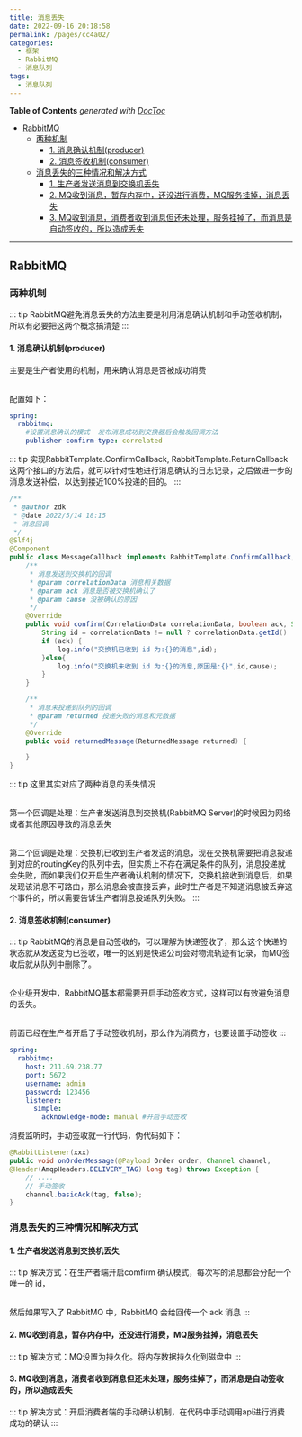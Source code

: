 ```yaml
---
title: 消息丢失
date: 2022-09-16 20:18:58
permalink: /pages/cc4a02/
categories:
  - 框架
  - RabbitMQ
  - 消息队列 
tags:
  - 消息队列
---
```

<!-- START doctoc generated TOC please keep comment here to allow auto update -->
<!-- DON'T EDIT THIS SECTION, INSTEAD RE-RUN doctoc TO UPDATE -->
**Table of Contents**  *generated with [DocToc](https://github.com/thlorenz/doctoc)*

- [RabbitMQ](#rabbitmq)
  - [两种机制](#%E4%B8%A4%E7%A7%8D%E6%9C%BA%E5%88%B6)
    - [1. 消息确认机制(producer)](#1-%E6%B6%88%E6%81%AF%E7%A1%AE%E8%AE%A4%E6%9C%BA%E5%88%B6producer)
    - [2. 消息签收机制(consumer)](#2-%E6%B6%88%E6%81%AF%E7%AD%BE%E6%94%B6%E6%9C%BA%E5%88%B6consumer)
  - [消息丢失的三种情况和解决方式](#%E6%B6%88%E6%81%AF%E4%B8%A2%E5%A4%B1%E7%9A%84%E4%B8%89%E7%A7%8D%E6%83%85%E5%86%B5%E5%92%8C%E8%A7%A3%E5%86%B3%E6%96%B9%E5%BC%8F)
    - [1. 生产者发送消息到交换机丢失](#1-%E7%94%9F%E4%BA%A7%E8%80%85%E5%8F%91%E9%80%81%E6%B6%88%E6%81%AF%E5%88%B0%E4%BA%A4%E6%8D%A2%E6%9C%BA%E4%B8%A2%E5%A4%B1)
    - [2. MQ收到消息，暂存内存中，还没进行消费，MQ服务挂掉，消息丢失](#2-mq%E6%94%B6%E5%88%B0%E6%B6%88%E6%81%AF%E6%9A%82%E5%AD%98%E5%86%85%E5%AD%98%E4%B8%AD%E8%BF%98%E6%B2%A1%E8%BF%9B%E8%A1%8C%E6%B6%88%E8%B4%B9mq%E6%9C%8D%E5%8A%A1%E6%8C%82%E6%8E%89%E6%B6%88%E6%81%AF%E4%B8%A2%E5%A4%B1)
    - [3. MQ收到消息，消费者收到消息但还未处理，服务挂掉了，而消息是自动签收的，所以造成丢失](#3-mq%E6%94%B6%E5%88%B0%E6%B6%88%E6%81%AF%E6%B6%88%E8%B4%B9%E8%80%85%E6%94%B6%E5%88%B0%E6%B6%88%E6%81%AF%E4%BD%86%E8%BF%98%E6%9C%AA%E5%A4%84%E7%90%86%E6%9C%8D%E5%8A%A1%E6%8C%82%E6%8E%89%E4%BA%86%E8%80%8C%E6%B6%88%E6%81%AF%E6%98%AF%E8%87%AA%E5%8A%A8%E7%AD%BE%E6%94%B6%E7%9A%84%E6%89%80%E4%BB%A5%E9%80%A0%E6%88%90%E4%B8%A2%E5%A4%B1)

<!-- END doctoc generated TOC please keep comment here to allow auto update -->

---
## RabbitMQ
### 两种机制
::: tip
RabbitMQ避免消息丢失的方法主要是利用消息确认机制和手动签收机制，所以有必要把这两个概念搞清楚
:::
#### 1. 消息确认机制(producer)
主要是生产者使用的机制，用来确认消息是否被成功消费

<br />配置如下：

```yaml
spring:
  rabbitmq:
    #设置消息确认的模式  发布消息成功到交换器后会触发回调方法
    publisher-confirm-type: correlated
```
::: tip
实现RabbitTemplate.ConfirmCallback, RabbitTemplate.ReturnCallback这两个接口的方法后，就可以针对性地进行消息确认的日志记录，之后做进一步的消息发送补偿，以达到接近100%投递的目的。
:::

```java
/**
 * @author zdk
 * @date 2022/5/14 18:15
 * 消息回调
 */
@Slf4j
@Component
public class MessageCallback implements RabbitTemplate.ConfirmCallback,RabbitTemplate.ReturnsCallback {
    /**
     * 消息发送到交换机的回调
     * @param correlationData 消息相关数据
     * @param ack 消息是否被交换机确认了
     * @param cause 没被确认的原因
     */
    @Override
    public void confirm(CorrelationData correlationData, boolean ack, String cause) {
        String id = correlationData != null ? correlationData.getId() : null;
        if (ack) {
            log.info("交换机已收到 id 为:{}的消息",id);
        }else{
            log.info("交换机未收到 id 为:{}的消息,原因是:{}",id,cause);
        }
    }

    /**
     * 消息未投递到队列的回调
     * @param returned 投递失败的消息和元数据
     */
    @Override
    public void returnedMessage(ReturnedMessage returned) {

    }
}
```
::: tip
这里其实对应了两种消息的丢失情况

<br />第一个回调是处理：生产者发送消息到交换机(RabbitMQ Server)的时候因为网络或者其他原因导致的消息丢失

<br />第二个回调是处理：交换机已收到生产者发送的消息，现在交换机需要把消息投递到对应的routingKey的队列中去，但实质上不存在满足条件的队列，消息投递就会失败，而如果我们仅开启生产者确认机制的情况下，交换机接收到消息后，如果发现该消息不可路由，那么消息会被直接丢弃，此时生产者是不知道消息被丢弃这个事件的，所以需要告诉生产者消息投递队列失败。
:::

#### 2. 消息签收机制(consumer)
::: tip
RabbitMQ的消息是自动签收的，可以理解为快递签收了，那么这个快递的状态就从发送变为已签收，唯一的区别是快递公司会对物流轨迹有记录，而MQ签收后就从队列中删除了。

<br />企业级开发中，RabbitMQ基本都需要开启手动签收方式，这样可以有效避免消息的丢失。

<br />前面已经在生产者开启了手动签收机制，那么作为消费方，也要设置手动签收
:::

```yaml
spring:
  rabbitmq:
    host: 211.69.238.77
    port: 5672
    username: admin
    password: 123456
    listener:
      simple:
        acknowledge-mode: manual #开启手动签收
```

消费监听时，手动签收就一行代码，伪代码如下：
```java
@RabbitListener(xxx)
public void onOrderMessage(@Payload Order order, Channel channel, 
@Header(AmqpHeaders.DELIVERY_TAG) long tag) throws Exception {
    // ....
    // 手动签收
    channel.basicAck(tag, false);
}
```

### 消息丢失的三种情况和解决方式
#### 1. 生产者发送消息到交换机丢失
::: tip
解决方式：在生产者端开启comfirm 确认模式，每次写的消息都会分配一个唯一的 id，

<br />然后如果写入了 RabbitMQ 中，RabbitMQ 会给回传一个 ack 消息
:::

#### 2. MQ收到消息，暂存内存中，还没进行消费，MQ服务挂掉，消息丢失
::: tip
解决方式：MQ设置为持久化。将内存数据持久化到磁盘中
:::
#### 3. MQ收到消息，消费者收到消息但还未处理，服务挂掉了，而消息是自动签收的，所以造成丢失
::: tip
解决方式：开启消费者端的手动确认机制，在代码中手动调用api进行消费成功的确认
:::
